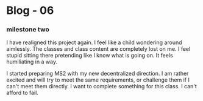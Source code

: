 # Blog - 06

### milestone two

I have realigned this project again. I feel like a child wondering around aimlessly. The classes and class content are completely lost on me. I feel stupid sitting there pretending like I know what is going on. It feels humiliating in a way.

I started preparing MS2 with my new decentralized direction. I am rather excited and will try to meet the same requirements, or challenge them if I can't meet them directly. I want to complete something for this class. I can't afford to fail.